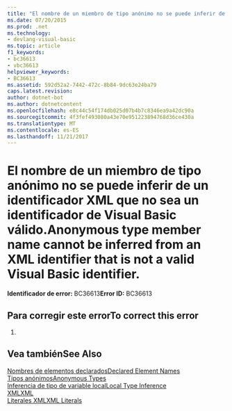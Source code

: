 ```yaml
---
title: "El nombre de un miembro de tipo anónimo no se puede inferir de un identificador XML que no sea un identificador de Visual Basic válido."
ms.date: 07/20/2015
ms.prod: .net
ms.technology:
- devlang-visual-basic
ms.topic: article
f1_keywords:
- bc36613
- vbc36613
helpviewer_keywords:
- BC36613
ms.assetid: 592d52a2-7442-472c-8b84-9dc63e24ba79
caps.latest.revision: 
author: dotnet-bot
ms.author: dotnetcontent
ms.openlocfilehash: e8c44c54f174db025d07b4b7c8346ea9a42dc90a
ms.sourcegitcommit: 4f3fef493080a43e70e951223894768d36ce430a
ms.translationtype: MT
ms.contentlocale: es-ES
ms.lasthandoff: 11/21/2017
---
```

# <a name="anonymous-type-member-name-cannot-be-inferred-from-an-xml-identifier-that-is-not-a-valid-visual-basic-identifier"></a><span data-ttu-id="073c8-102">El nombre de un miembro de tipo anónimo no se puede inferir de un identificador XML que no sea un identificador de Visual Basic válido.</span><span class="sxs-lookup"><span data-stu-id="073c8-102">Anonymous type member name cannot be inferred from an XML identifier that is not a valid Visual Basic identifier.</span></span>
<span data-ttu-id="073c8-103">**Identificador de error:** BC36613</span><span class="sxs-lookup"><span data-stu-id="073c8-103">**Error ID:** BC36613</span></span>  
  
## <a name="to-correct-this-error"></a><span data-ttu-id="073c8-104">Para corregir este error</span><span class="sxs-lookup"><span data-stu-id="073c8-104">To correct this error</span></span>  
  
1.  
  
## <a name="see-also"></a><span data-ttu-id="073c8-105">Vea también</span><span class="sxs-lookup"><span data-stu-id="073c8-105">See Also</span></span>  
 [<span data-ttu-id="073c8-106">Nombres de elementos declarados</span><span class="sxs-lookup"><span data-stu-id="073c8-106">Declared Element Names</span></span>](../../visual-basic/programming-guide/language-features/declared-elements/declared-element-names.md)  
 [<span data-ttu-id="073c8-107">Tipos anónimos</span><span class="sxs-lookup"><span data-stu-id="073c8-107">Anonymous Types</span></span>](../../visual-basic/programming-guide/language-features/objects-and-classes/anonymous-types.md)  
 [<span data-ttu-id="073c8-108">Inferencia de tipo de variable local</span><span class="sxs-lookup"><span data-stu-id="073c8-108">Local Type Inference</span></span>](../../visual-basic/programming-guide/language-features/variables/local-type-inference.md)  
 [<span data-ttu-id="073c8-109">XML</span><span class="sxs-lookup"><span data-stu-id="073c8-109">XML</span></span>](../../visual-basic/programming-guide/language-features/xml/index.md)  
 [<span data-ttu-id="073c8-110">Literales XML</span><span class="sxs-lookup"><span data-stu-id="073c8-110">XML Literals</span></span>](../../visual-basic/language-reference/xml-literals/index.md)
